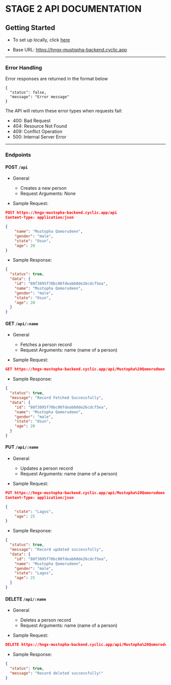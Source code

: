 # STAGE 2 API DOCUMENTATION

## Getting Started

- To set up locally, click [here](README.md)

- Base URL: https://hngx-mustopha-backend.cyclic.app

---

### Error Handling

Error responses are returned in the format below

```
{
  "status": false,
  "message": "Error message"
}
```

The API will return these error types when requests fail:

- 400: Bad Request
- 404: Resource Not Found
- 409: Conflict Operation
- 500: Internal Server Error

---

### Endpoints

#### POST `/api`

- General

  - Creates a new person
  - Request Arguments: None

- Sample Request:

```json
POST https://hngx-mustopha-backend.cyclic.app/api
Content-Type: application/json

{
    "name": "Mustopha Qomorudeen",
    "gender": "male",
    "state": "Osun",
    "age": 20
}
```

- Sample Response:

```json
{
  "status": true,
  "data": {
    "id": "88f3095f70bc00fdeab60de26cdcf5ea",
    "name": "Mustopha Qomorudeen",
    "gender": "male",
    "state": "Osun",
    "age": 20
  }
}
```

#### GET `/api/:name`

- General

  - Fetches a person record
  - Request Arguments: name (name of a person)

- Sample Request:

```json
GET https://hngx-mustopha-backend.cyclic.app/api/Mustopha%20Qomorudeen
```

- Sample Response:

```json
{
  "status": true,
  "message": "Record Fetched Successfully",
  "data": {
    "id": "88f3095f70bc00fdeab60de26cdcf5ea",
    "name": "Mustopha Qomorudeen",
    "gender": "male",
    "state": "Osun",
    "age": 20
  }
}
```

#### PUT `/api/:name`

- General

  - Updates a person record
  - Request Arguments: name (name of a person)

- Sample Request:

```json
PUT https://hngx-mustopha-backend.cyclic.app/api/Mustopha%20Qomorudeen
Content-Type: application/json

{
    "state": "Lagos",
    "age": 25
}
```

- Sample Response:

```json
{
  "status": true,
  "message": "Record updated successfully",
  "data": {
    "id": "88f3095f70bc00fdeab60de26cdcf5ea",
    "name": "Mustopha Qomorudeen",
    "gender": "male",
    "state": "Lagos",
    "age": 25
  }
}
```

#### DELETE `/api/:name`

- General

  - Deletes a person record
  - Request Arguments: name (name of a person)

- Sample Request:

```json
DELETE https://hngx-mustopha-backend.cyclic.app/api/Mustopha%20Qomorudeen
```

- Sample Response:

```json
{
  "status": true,
  "message": "Record deleted successfully!"
}
```
